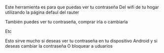 Este herramienta es para que puedas ver tu contraseña
Del wifi de tu hogar utilizando la página defaul del rauter


También puedes ver tu contraseña, comprar irla o cambiarla 

Etc

Esto sirve mucho si deseas ver tu contraseña en tu dispositivo Android 
y si deseas cambiar la contraseña
O bloquear a uduarios
